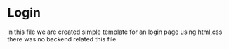 # Login
in this file we are created simple template for an login page using html,css
there was no backend related this file
